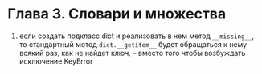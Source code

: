 # Глава 3. Словари и множества

1. если создать подкласс dict и реализовать в
нем метод `__missing__`, то стандартный метод `dict.__getitem__` будет обращаться к
нему всякий раз, как не найдет ключ, – вместо того чтобы возбуждать исключение
KeyError
